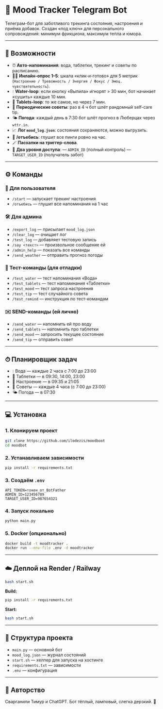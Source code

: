 # 🧠 Mood Tracker Telegram Bot

Телеграм-бот для заботливого трекинга состояния, настроения и приёма добавок.
Создан «под ключ» для персонального сопровождения: минимум фрикциона, максимум тепла и юмора.

---

## 🚀 Возможности

* ⏰ **Авто-напоминания**: вода, таблетки, трекинг и советы по расписанию.
* 🧑‍⚕️ **Инлайн-опрос 1–5**: шкала «клик-и-готово» для 5 метрик (`Настроение / Тревожность / Энергия / Фокус / Эмоц. чувствительность`).
* 💧 **Water-loop**: если кнопку «Выпила» игнорят > 30 мин, бот начинает «сушить» каждые 10 мин.
* 💊 **Tablets-loop**: то же самое, но через 7 мин.
* 📌 **Периодические советы**: раз в 4 ч бот шлёт рандомный self-care tip.
* 🌤 **Погода**: каждый день в 7:30 бот шлёт прогноз в Люберцах через `wttr.in`.
* 📈 **Лог `mood_log.json`**: состояния сохраняются, можно выгрузить.
* 📴 **/отъебись**: глушит все пинги ровно на час.
* 🪄 **Пасхалки на триггер-слова**.
* 👫 **Два уровня доступа**:
  — `ADMIN_ID` (полный контроль)
  — `TARGET_USER_ID` (получатель забот)

---

## ⚙️ Команды

### 👤 Для пользователя

* `/start` — запускает трекинг настроения
* `/отъебись` — глушит все напоминания на 1 час

### 🛠️ Для админа

* `/export_log` — присылает `mood_log.json`
* `/clear_log` — очищает лог
* `/test_log` — добавляет тестовую запись
* `/say <текст>` — произвольное сообщение ей
* `/admin_help` — показать все команды
* `/send_weather` — отправить прогноз погоды

### 🔬 Тест-команды (для отладки)

* `/test_water` — тест напоминания «Вода»
* `/test_tablets` — тест напоминания «Таблетки»
* `/test_mood` — тест запроса настроения
* `/test_tip` — тест случайного совета
* `/test_remind` — инструкция по тест-командам

### ✉️ SEND-команды (ей лично)

* `/send_water` — напомнить ей про воду
* `/send_tablets` — напомнить про таблетки
* `/send_mood` — запросить текущее состояние
* `/send_tip` — отправить совет

---

## ⏱ Планировщик задач

* 💧 Вода — каждые 2 часа с 7:00 до 23:00
* 💊 Таблетки — в 09:30, 14:00, 23:00
* 🧠 Настроение — в 09:35 и 21:05
* 📌 Советы — каждые 4 часа (с 7:00 до 23:00)
* 🌤 Погода — в 07:30

---

## 💻 Установка

### 1. Клонируем проект

```bash
git clone https://github.com/ilodezis/moodboot
cd moodbot
```

### 2. Устанавливаем зависимости

```bash
pip install -r requirements.txt
```

### 3. Создаём `.env`

```env
API_TOKEN=токен_от_BotFather
ADMIN_ID=123456789
TARGET_USER_ID=987654321
```

### 4. Запуск локально

```bash
python main.py
```

### 5. Docker (опционально)

```bash
docker build -t moodtracker .
docker run --env-file .env -d moodtracker
```

---

## ☁️ Деплой на Render / Railway

```bash
bash start.sh
```

**Build:**

```bash
pip install -r requirements.txt
```

**Start:**

```bash
bash start.sh
```

---

## 📁 Структура проекта

* `main.py` — основной бот
* `mood_log.json` — журнал состояний
* `start.sh` — хелпер для запуска на хостинге
* `requirements.txt` — зависимости
* `.env` — конфигурация

---

## 🧸 Авторство

Сварганили Тимур и ChatGPT.
Бот тёплый, ламповый, слегка дерзкий. 💛

